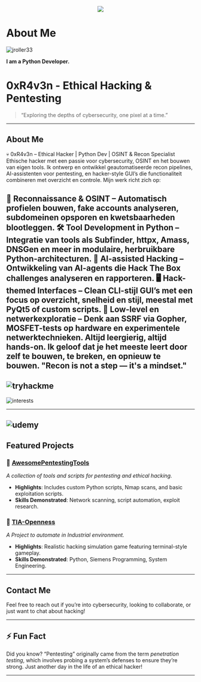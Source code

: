<p align="center">
 <img src="https://www.bleepstatic.com/content/hl-images/2021/05/10/GitHub-headpic.jpg" align="fit"/>
</p>

# About Me

<p align="left"> <img src="https://komarev.com/ghpvc/?username=jroller33&label=Profile%20views&color=0e75b6&style=for-the-badge" alt="jroller33" /> </p>


**I am a Python Developer.**
<br />

<!DOCTYPE HTML PUBLIC "-//W3C//DTD HTML 4.01//EN"
    "http://www.w3.org/TR/html4/strict.dtd">
</html>
    
# 0xR4v3n - Ethical Hacking & Pentesting



> “Exploring the depths of cybersecurity, one pixel at a time.” 



---

## About Me

💀 0xR4v3n – Ethical Hacker | Python Dev | OSINT & Recon Specialist
Ethische hacker met een passie voor cybersecurity, OSINT en het bouwen van eigen tools. Ik ontwerp en ontwikkel geautomatiseerde recon pipelines, AI-assistenten voor pentesting, en hacker-style GUI’s die functionaliteit combineren met overzicht en controle.
Mijn werk richt zich op:

🔎 Reconnaissance & OSINT – Automatisch profielen bouwen, fake accounts analyseren, subdomeinen opsporen en kwetsbaarheden blootleggen.
🛠️ Tool Development in Python – Integratie van tools als Subfinder, httpx, Amass, DNSGen en meer in modulaire, herbruikbare Python-architecturen.
🧠 AI-assisted Hacking – Ontwikkeling van AI-agents die Hack The Box challenges analyseren en rapporteren.
🖥️ Hack-themed Interfaces – Clean CLI-stijl GUI’s met een focus op overzicht, snelheid en stijl, meestal met PyQt5 of custom scripts.
🔗 Low-level en netwerkexploratie – Denk aan SSRF via Gopher, MOSFET-tests op hardware en experimentele netwerktechnieken.
Altijd leergierig, altijd hands-on. Ik geloof dat je het meeste leert door zelf te bouwen, te breken, en opnieuw te bouwen.
"Recon is not a step — it's a mindset."
---

![tryhackme](https://github.com/user-attachments/assets/5668b240-9cf9-4db0-963a-dfc144bbb0a4)
---

![interests](https://github.com/user-attachments/assets/5b7681aa-3767-445b-9732-9eeda6dc26bb)


---
![udemy](https://github.com/user-attachments/assets/42ee5f9f-d068-442b-821e-66e95b50a5ce)
---
## Featured Projects

### 🔹 [AwesomePentestingTools](https://github.com/yourusername/AwesomePentestingTools)
*A collection of tools and scripts for pentesting and ethical hacking.*

- **Highlights**: Includes custom Python scripts, Nmap scans, and basic exploitation scripts.
- **Skills Demonstrated**: Network scanning, script automation, exploit research.

### 🔹 [TIA-Openness](https://github.com/yourusername/TIAOPENNESS)
*A Project to automate in Industrial environment.*

- **Highlights**: Realistic hacking simulation game featuring terminal-style gameplay.
- **Skills Demonstrated**: Python, Siemens Programming, System Engineering.

---

## Contact Me

Feel free to reach out if you’re into cybersecurity, looking to collaborate, or just want to chat about hacking!

---

## ⚡ Fun Fact
Did you know? “Pentesting” originally came from the term *penetration testing*, which involves probing a system’s defenses to ensure they’re strong. Just another day in the life of an ethical hacker!

---
